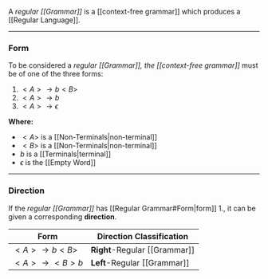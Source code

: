 A _regular [[Grammar]]_ is a [[context-free grammar]] which produces a [[Regular Language]].

---
### Form
To be considered a _regular [[Grammar]], the [[context-free grammar]]_ must be of one of the three forms:
1. $<A> \rightarrow b<B>$
2. $<A> \rightarrow b$
3. $<A> \rightarrow \epsilon$

**Where:**
- $<A>$ is a [[Non-Terminals|non-terminal]]
- $<B>$ is a [[Non-Terminals|non-terminal]]
- $b$ is a [[Terminals|terminal]]
- $\epsilon$ is the [[Empty Word]]

---
### Direction
If the _regular [[Grammar]]_ has [[Regular Grammar#Form|form]] $1.$, it can be given a corresponding **direction**.

| Form                   | Direction Classification      |
| ---------------------- | ----------------------------- |
| $<A> \rightarrow b<B>$ | **Right**-Regular [[Grammar]] |
| $<A> \rightarrow <B>b$ | **Left**-Regular [[Grammar]]  |
